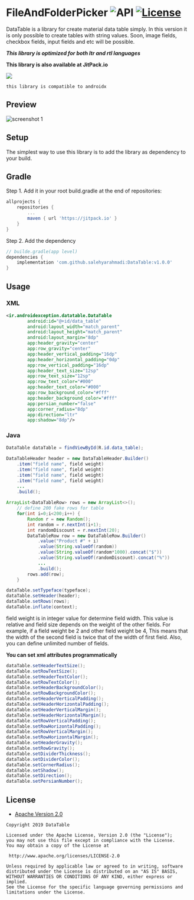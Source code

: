 FileAndFolderPicker ![API](https://img.shields.io/badge/API-21%2B-brightgreen.svg?style=flat) [![License](https://img.shields.io/badge/License-Apache%202.0-green.svg)](https://opensource.org/licenses/Apache-2.0)
===================

DataTable is a library for create material data table simply. In this version it is only possible to create tables with string values.
Soon, image fields, checkbox fields, input fields and etc will be possible.

***This library is optimized for both ltr and rtl languages***
  



**This library is also available at JitPack.io**

[![](https://jitpack.io/v/salehyarahmadi/FileAndFolderPicker.svg)](https://jitpack.io/#salehyarahmadi/FileAndFolderPicker)




`this library is compatible to androidx`

## Preview
![screenshot 1](https://github.com/salehyarahmadi/FileAndFolderPicker/blob/master/1.jpg)

## Setup
The simplest way to use this library is to add the library as dependency to your build.

## Gradle

Step 1. Add it in your root build.gradle at the end of repositories:

```gradle
allprojects {
	repositories {
		...
		maven { url 'https://jitpack.io' }
	}
}
```

Step 2. Add the dependency
  
```gradle
// builde.gradle(app level)
dependencies {
    implementation 'com.github.salehyarahmadi:DataTable:v1.0.0'
}
```
 


## Usage

### XML
```xml
<ir.androidexception.datatable.DataTable
        android:id="@+id/data_table"
        android:layout_width="match_parent"
        android:layout_height="match_parent"
        android:layout_margin="8dp"
        app:header_gravity="center"
        app:row_gravity="center"
        app:header_vertical_padding="16dp"
        app:header_horizontal_padding="0dp"
        app:row_vertical_padding="16dp"
        app:header_text_size="12sp"
        app:row_text_size="12sp"
        app:row_text_color="#000"
        app:header_text_color="#000"
        app:row_background_color="#fff"
        app:header_background_color="#fff"
        app:persian_number="false"
        app:corner_radius="8dp"
        app:direction="ltr"
        app:shadow="8dp"/>
```

### Java


```java
DataTable dataTable = findViewById(R.id.data_table);
        
DataTableHeader header = new DataTableHeader.Builder()
    .item("field name", field weight)
    .item("field name", field weight)
    .item("field name", field weight)
    .item("field name", field weight)
    ...
    .build();
    
ArrayList<DataTableRow> rows = new ArrayList<>();
    // define 200 fake rows for table 
    for(int i=0;i<200;i++) {
        Random r = new Random();
        int random = r.nextInt(i+1);
        int randomDiscount = r.nextInt(20);
        DataTableRow row = new DataTableRow.Builder()
            .value("Product #" + i)
            .value(String.valueOf(random))
            .value(String.valueOf(random*1000).concat("$"))
            .value(String.valueOf(randomDiscount).concat("%"))
            ...
            .build();
        rows.add(row);
    }

dataTable.setTypeface(typeface);
dataTable.setHeader(header);
dataTable.setRows(rows);
dataTable.inflate(context);
```

field weight is in integer value for determine field width. This value is relative and field size depends on the weight of the other fields.
For example, if a field weight be 2 and other field weight be 4, This means that the width of the second field is twice that of the width of first field.
Also, you can define unlimited number of fields.





**You can set xml attributes programmatically**

```java
dataTable.setHeaderTextSize();
dataTable.setRowTextSize();
dataTable.setHeaderTextColor();
dataTable.setRowTextColor();
dataTable.setHeaderBackgroundColor();
dataTable.setRowBackgroundColor();
dataTable.setHeaderVerticalPadding();
dataTable.setHeaderHorizontalPadding();
dataTable.setHeaderVerticalMargin();
dataTable.setHeaderHorizontalMargin();
dataTable.setRowVerticalPadding();
dataTable.setRowHorizontalPadding();
dataTable.setRowVerticalMargin();
dataTable.setRowHorizontalMargin();
dataTable.setHeaderGravity();
dataTable.setRowGravity();
dataTable.setDividerThickness();
dataTable.setDividerColor();
dataTable.setCornerRadius();
dataTable.setShadow();
dataTable.setDirection();
dataTable.setPersianNumber();
```

    
    


    


        
 ## License

* [Apache Version 2.0](http://www.apache.org/licenses/LICENSE-2.0.html)

```
Copyright 2019 DataTable

Licensed under the Apache License, Version 2.0 (the "License");
you may not use this file except in compliance with the License.
You may obtain a copy of the License at

 http://www.apache.org/licenses/LICENSE-2.0

Unless required by applicable law or agreed to in writing, software
distributed under the License is distributed on an "AS IS" BASIS,
WITHOUT WARRANTIES OR CONDITIONS OF ANY KIND, either express or implied.
See the License for the specific language governing permissions and
limitations under the License.
       
